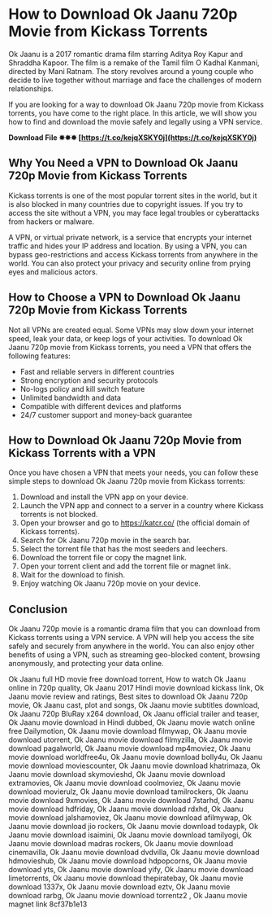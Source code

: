 
 
# How to Download Ok Jaanu 720p Movie from Kickass Torrents
 
Ok Jaanu is a 2017 romantic drama film starring Aditya Roy Kapur and Shraddha Kapoor. The film is a remake of the Tamil film O Kadhal Kanmani, directed by Mani Ratnam. The story revolves around a young couple who decide to live together without marriage and face the challenges of modern relationships.
 
If you are looking for a way to download Ok Jaanu 720p movie from Kickass torrents, you have come to the right place. In this article, we will show you how to find and download the movie safely and legally using a VPN service.
 
**Download File ✸✸✸ [https://t.co/kejqXSKY0j](https://t.co/kejqXSKY0j)**


 
## Why You Need a VPN to Download Ok Jaanu 720p Movie from Kickass Torrents
 
Kickass torrents is one of the most popular torrent sites in the world, but it is also blocked in many countries due to copyright issues. If you try to access the site without a VPN, you may face legal troubles or cyberattacks from hackers or malware.
 
A VPN, or virtual private network, is a service that encrypts your internet traffic and hides your IP address and location. By using a VPN, you can bypass geo-restrictions and access Kickass torrents from anywhere in the world. You can also protect your privacy and security online from prying eyes and malicious actors.
 
## How to Choose a VPN to Download Ok Jaanu 720p Movie from Kickass Torrents
 
Not all VPNs are created equal. Some VPNs may slow down your internet speed, leak your data, or keep logs of your activities. To download Ok Jaanu 720p movie from Kickass torrents, you need a VPN that offers the following features:
 
- Fast and reliable servers in different countries
- Strong encryption and security protocols
- No-logs policy and kill switch feature
- Unlimited bandwidth and data
- Compatible with different devices and platforms
- 24/7 customer support and money-back guarantee

## How to Download Ok Jaanu 720p Movie from Kickass Torrents with a VPN
 
Once you have chosen a VPN that meets your needs, you can follow these simple steps to download Ok Jaanu 720p movie from Kickass torrents:

1. Download and install the VPN app on your device.
2. Launch the VPN app and connect to a server in a country where Kickass torrents is not blocked.
3. Open your browser and go to https://katcr.co/ (the official domain of Kickass torrents).
4. Search for Ok Jaanu 720p movie in the search bar.
5. Select the torrent file that has the most seeders and leechers.
6. Download the torrent file or copy the magnet link.
7. Open your torrent client and add the torrent file or magnet link.
8. Wait for the download to finish.
9. Enjoy watching Ok Jaanu 720p movie on your device.

## Conclusion
 
Ok Jaanu 720p movie is a romantic drama film that you can download from Kickass torrents using a VPN service. A VPN will help you access the site safely and securely from anywhere in the world. You can also enjoy other benefits of using a VPN, such as streaming geo-blocked content, browsing anonymously, and protecting your data online.
 
Ok Jaanu full HD movie free download torrent,  How to watch Ok Jaanu online in 720p quality,  Ok Jaanu 2017 Hindi movie download kickass link,  Ok Jaanu movie review and ratings,  Best sites to download Ok Jaanu 720p movie,  Ok Jaanu cast, plot and songs,  Ok Jaanu movie subtitles download,  Ok Jaanu 720p BluRay x264 download,  Ok Jaanu official trailer and teaser,  Ok Jaanu movie download in Hindi dubbed,  Ok Jaanu movie watch online free Dailymotion,  Ok Jaanu movie download filmywap,  Ok Jaanu movie download utorrent,  Ok Jaanu movie download filmyzilla,  Ok Jaanu movie download pagalworld,  Ok Jaanu movie download mp4moviez,  Ok Jaanu movie download worldfree4u,  Ok Jaanu movie download bolly4u,  Ok Jaanu movie download moviescounter,  Ok Jaanu movie download khatrimaza,  Ok Jaanu movie download skymovieshd,  Ok Jaanu movie download extramovies,  Ok Jaanu movie download coolmoviez,  Ok Jaanu movie download movierulz,  Ok Jaanu movie download tamilrockers,  Ok Jaanu movie download 9xmovies,  Ok Jaanu movie download 7starhd,  Ok Jaanu movie download hdfriday,  Ok Jaanu movie download rdxhd,  Ok Jaanu movie download jalshamoviez,  Ok Jaanu movie download afilmywap,  Ok Jaanu movie download jio rockers,  Ok Jaanu movie download todaypk,  Ok Jaanu movie download isaimini,  Ok Jaanu movie download tamilyogi,  Ok Jaanu movie download madras rockers,  Ok Jaanu movie download cinemavilla,  Ok Jaanu movie download dvdvilla,  Ok Jaanu movie download hdmovieshub,  Ok Jaanu movie download hdpopcorns,  Ok Jaanu movie download yts,  Ok Jaanu movie download yify,  Ok Jaanu movie download limetorrents,  Ok Jaanu movie download thepiratebay,  Ok Jaanu movie download 1337x,  Ok Jaanu movie download eztv,  Ok Jaanu movie download rarbg,  Ok Jaanu movie download torrentz2 ,  Ok Jaanu movie magnet link
 8cf37b1e13
 

